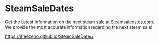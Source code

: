 # SteamSaleDates
Get the Latest Information on the next steam sale at Steamsaledates.com. We provide the most accurate information regarding the next steam sale!

https://ifreezeno.github.io/SteamSaleDates/ 
